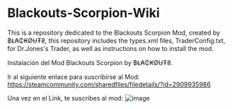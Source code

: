 # Blackouts-Scorpion-Wiki
This is a repository dedicated to the Blackouts Scorpion Mod, created by ฿Ⱡ₳₵₭ØɄ₮₴, this repository includes the types.xml files, TraderConfig.txt, for Dr.Jones's Trader, as well as instructions on how to install the mod.

Instalación del Mod Blackouts Scorpion by ฿Ⱡ₳₵₭ØɄ₮₴.

Ir al siguiente enlace para suscribirse al Mod:
https://steamcommunity.com/sharedfiles/filedetails/?id=2909935986

Una vez en el Link, te suscribes al mod:
![image](https://user-images.githubusercontent.com/46013325/216854035-b897aeb5-129a-4deb-a442-2b3bd1022aa1.png)
